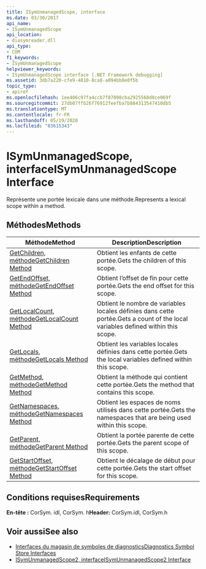 ```yaml
---
title: ISymUnmanagedScope, interface
ms.date: 03/30/2017
api_name:
- ISymUnmanagedScope
api_location:
- diasymreader.dll
api_type:
- COM
f1_keywords:
- ISymUnmanagedScope
helpviewer_keywords:
- ISymUnmanagedScope interface [.NET Framework debugging]
ms.assetid: 3db7a220-cfe9-4810-8ca8-a094bb8e0f5b
topic_type:
- apiref
ms.openlocfilehash: 1ee406c97fa4ccb7f87098cba2925568d8ce069f
ms.sourcegitcommit: 27db07ffb26f76912feefba7b884313547410db5
ms.translationtype: MT
ms.contentlocale: fr-FR
ms.lasthandoff: 05/19/2020
ms.locfileid: "83615343"
---
```

# <a name="isymunmanagedscope-interface"></a><span data-ttu-id="57eb5-102">ISymUnmanagedScope, interface</span><span class="sxs-lookup"><span data-stu-id="57eb5-102">ISymUnmanagedScope Interface</span></span>
<span data-ttu-id="57eb5-103">Représente une portée lexicale dans une méthode.</span><span class="sxs-lookup"><span data-stu-id="57eb5-103">Represents a lexical scope within a method.</span></span>  
  
## <a name="methods"></a><span data-ttu-id="57eb5-104">Méthodes</span><span class="sxs-lookup"><span data-stu-id="57eb5-104">Methods</span></span>  
  
|<span data-ttu-id="57eb5-105">Méthode</span><span class="sxs-lookup"><span data-stu-id="57eb5-105">Method</span></span>|<span data-ttu-id="57eb5-106">Description</span><span class="sxs-lookup"><span data-stu-id="57eb5-106">Description</span></span>|  
|------------|-----------------|  
|[<span data-ttu-id="57eb5-107">GetChildren, méthode</span><span class="sxs-lookup"><span data-stu-id="57eb5-107">GetChildren Method</span></span>](isymunmanagedscope-getchildren-method.md)|<span data-ttu-id="57eb5-108">Obtient les enfants de cette portée.</span><span class="sxs-lookup"><span data-stu-id="57eb5-108">Gets the children of this scope.</span></span>|  
|[<span data-ttu-id="57eb5-109">GetEndOffset, méthode</span><span class="sxs-lookup"><span data-stu-id="57eb5-109">GetEndOffset Method</span></span>](isymunmanagedscope-getendoffset-method.md)|<span data-ttu-id="57eb5-110">Obtient l’offset de fin pour cette portée.</span><span class="sxs-lookup"><span data-stu-id="57eb5-110">Gets the end offset for this scope.</span></span>|  
|[<span data-ttu-id="57eb5-111">GetLocalCount, méthode</span><span class="sxs-lookup"><span data-stu-id="57eb5-111">GetLocalCount Method</span></span>](isymunmanagedscope-getlocalcount-method.md)|<span data-ttu-id="57eb5-112">Obtient le nombre de variables locales définies dans cette portée.</span><span class="sxs-lookup"><span data-stu-id="57eb5-112">Gets a count of the local variables defined within this scope.</span></span>|  
|[<span data-ttu-id="57eb5-113">GetLocals, méthode</span><span class="sxs-lookup"><span data-stu-id="57eb5-113">GetLocals Method</span></span>](isymunmanagedscope-getlocals-method.md)|<span data-ttu-id="57eb5-114">Obtient les variables locales définies dans cette portée.</span><span class="sxs-lookup"><span data-stu-id="57eb5-114">Gets the local variables defined within this scope.</span></span>|  
|[<span data-ttu-id="57eb5-115">GetMethod, méthode</span><span class="sxs-lookup"><span data-stu-id="57eb5-115">GetMethod Method</span></span>](isymunmanagedscope-getmethod-method.md)|<span data-ttu-id="57eb5-116">Obtient la méthode qui contient cette portée.</span><span class="sxs-lookup"><span data-stu-id="57eb5-116">Gets the method that contains this scope.</span></span>|  
|[<span data-ttu-id="57eb5-117">GetNamespaces, méthode</span><span class="sxs-lookup"><span data-stu-id="57eb5-117">GetNamespaces Method</span></span>](isymunmanagedscope-getnamespaces-method.md)|<span data-ttu-id="57eb5-118">Obtient les espaces de noms utilisés dans cette portée.</span><span class="sxs-lookup"><span data-stu-id="57eb5-118">Gets the namespaces that are being used within this scope.</span></span>|  
|[<span data-ttu-id="57eb5-119">GetParent, méthode</span><span class="sxs-lookup"><span data-stu-id="57eb5-119">GetParent Method</span></span>](isymunmanagedscope-getparent-method.md)|<span data-ttu-id="57eb5-120">Obtient la portée parente de cette portée.</span><span class="sxs-lookup"><span data-stu-id="57eb5-120">Gets the parent scope of this scope.</span></span>|  
|[<span data-ttu-id="57eb5-121">GetStartOffset, méthode</span><span class="sxs-lookup"><span data-stu-id="57eb5-121">GetStartOffset Method</span></span>](isymunmanagedscope-getstartoffset-method.md)|<span data-ttu-id="57eb5-122">Obtient le décalage de début pour cette portée.</span><span class="sxs-lookup"><span data-stu-id="57eb5-122">Gets the start offset for this scope.</span></span>|  
  
## <a name="requirements"></a><span data-ttu-id="57eb5-123">Conditions requises</span><span class="sxs-lookup"><span data-stu-id="57eb5-123">Requirements</span></span>  
 <span data-ttu-id="57eb5-124">**En-tête :** CorSym. idl, CorSym. h</span><span class="sxs-lookup"><span data-stu-id="57eb5-124">**Header:** CorSym.idl, CorSym.h</span></span>  
  
## <a name="see-also"></a><span data-ttu-id="57eb5-125">Voir aussi</span><span class="sxs-lookup"><span data-stu-id="57eb5-125">See also</span></span>

- [<span data-ttu-id="57eb5-126">Interfaces du magasin de symboles de diagnostics</span><span class="sxs-lookup"><span data-stu-id="57eb5-126">Diagnostics Symbol Store Interfaces</span></span>](diagnostics-symbol-store-interfaces.md)
- [<span data-ttu-id="57eb5-127">ISymUnmanagedScope2, interface</span><span class="sxs-lookup"><span data-stu-id="57eb5-127">ISymUnmanagedScope2 Interface</span></span>](isymunmanagedscope2-interface.md)
